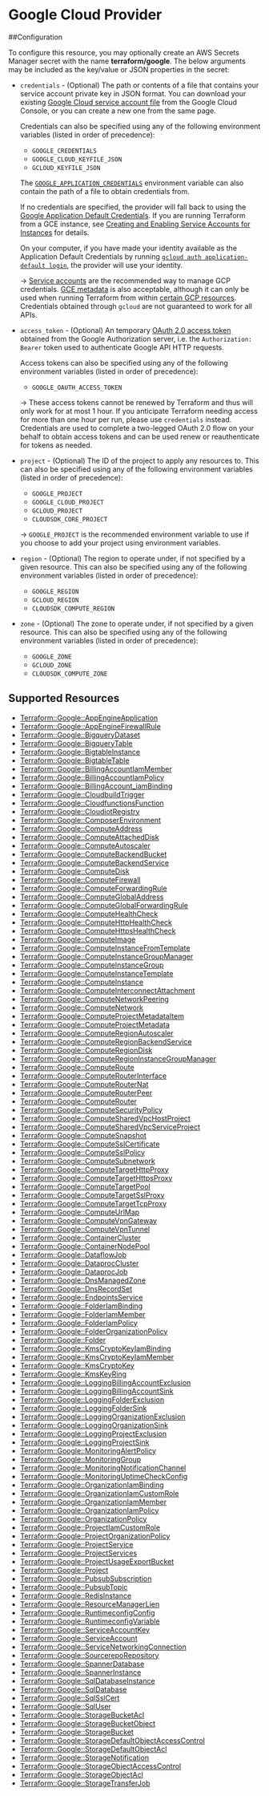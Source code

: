 # Google Cloud Provider

##Configuration

To configure this resource, you may optionally create an AWS Secrets Manager secret with the name **terraform/google**. The below arguments may be included as the key/value or JSON properties in the secret:

* `credentials` - (Optional) The path or contents of a file that contains your
  service account private key in JSON format. You can download your existing
  [Google Cloud service account file] from the Google Cloud Console, or you can
  create a new one from the same page.

  Credentials can also be specified using any of the following environment
  variables (listed in order of precedence):

    * `GOOGLE_CREDENTIALS`
    * `GOOGLE_CLOUD_KEYFILE_JSON`
    * `GCLOUD_KEYFILE_JSON`

  The [`GOOGLE_APPLICATION_CREDENTIALS`][adc]
  environment variable can also contain the path of a file to obtain credentials
  from.

  If no credentials are specified, the provider will fall back to using the
  [Google Application Default Credentials][adc].
  If you are running Terraform from a GCE instance, see [Creating and Enabling
  Service Accounts for Instances][gce-service-account] for details.

  On your computer, if you have made your identity available as the
  Application Default Credentials by running [`gcloud auth application-default
  login`][gcloud adc], the provider will use your identity.

  -> [Service accounts][service accounts] are the recommended way
  to manage GCP credentials. [GCE metadata] is also acceptable, although it can
  only be used when running Terraform from within [certain GCP resources](https://cloud.google.com/docs/authentication/production#obtaining_credentials_on_compute_engine_kubernetes_engine_app_engine_flexible_environment_and_cloud_functions).
  Credentials obtained through `gcloud` are not guaranteed to work for all APIs.

* `access_token` - (Optional) An temporary [OAuth 2.0 access token](https://developers.google.com/identity/protocols/OAuth2)
  obtained from the Google Authorization server, i.e. the
  `Authorization: Bearer` token used to authenticate Google API HTTP requests.

  Access tokens can also be specified using any of the following environment
  variables (listed in order of precedence):

    * `GOOGLE_OAUTH_ACCESS_TOKEN`

  -> These access tokens cannot be renewed by Terraform and thus will only work for at most 1 hour. If you anticipate Terraform needing access for more than one hour per run, please use `credentials` instead. Credentials are used to complete a two-legged OAuth 2.0 flow on your behalf to obtain access tokens and can be used renew or reauthenticate for tokens as needed.

* `project` - (Optional) The ID of the project to apply any resources to.  This
  can also be specified using any of the following environment variables (listed
  in order of precedence):

    * `GOOGLE_PROJECT`
    * `GOOGLE_CLOUD_PROJECT`
    * `GCLOUD_PROJECT`
    * `CLOUDSDK_CORE_PROJECT`

    -> `GOOGLE_PROJECT` is the recommended environment variable to use if
    you choose to add your project using environment variables.

* `region` - (Optional) The region to operate under, if not specified by a given resource.
  This can also be specified using any of the following environment variables (listed in order of
  precedence):

    * `GOOGLE_REGION`
    * `GCLOUD_REGION`
    * `CLOUDSDK_COMPUTE_REGION`

* `zone` - (Optional) The zone to operate under, if not specified by a given resource.
  This can also be specified using any of the following environment variables (listed in order of
  precedence):

    * `GOOGLE_ZONE`
    * `GCLOUD_ZONE`
    * `CLOUDSDK_COMPUTE_ZONE`

[Google Cloud service account file]: https://console.cloud.google.com/apis/credentials/serviceaccountkey
[adc]: https://cloud.google.com/docs/authentication/production
[gce-service-account]: https://cloud.google.com/compute/docs/authentication
[gcloud adc]: https://cloud.google.com/sdk/gcloud/reference/auth/application-default/login
[service accounts]: https://cloud.google.com/docs/authentication/getting-started
[GCE metadata]: https://cloud.google.com/docs/authentication/production#obtaining_credentials_on_compute_engine_kubernetes_engine_app_engine_flexible_environment_and_cloud_functions


## Supported Resources

* [Terraform::Google::AppEngineApplication](docs/providers/google/AppEngineApplication.md)
* [Terraform::Google::AppEngineFirewallRule](docs/providers/google/AppEngineFirewallRule.md)
* [Terraform::Google::BigqueryDataset](docs/providers/google/BigqueryDataset.md)
* [Terraform::Google::BigqueryTable](docs/providers/google/BigqueryTable.md)
* [Terraform::Google::BigtableInstance](docs/providers/google/BigtableInstance.md)
* [Terraform::Google::BigtableTable](docs/providers/google/BigtableTable.md)
* [Terraform::Google::BillingAccountIamMember](docs/providers/google/BillingAccountIamMember.md)
* [Terraform::Google::BillingAccountIamPolicy](docs/providers/google/BillingAccountIamPolicy.md)
* [Terraform::Google::BillingAccount_iamBinding](docs/providers/google/BillingAccount_iamBinding.md)
* [Terraform::Google::CloudbuildTrigger](docs/providers/google/CloudbuildTrigger.md)
* [Terraform::Google::CloudfunctionsFunction](docs/providers/google/CloudfunctionsFunction.md)
* [Terraform::Google::CloudiotRegistry](docs/providers/google/CloudiotRegistry.md)
* [Terraform::Google::ComposerEnvironment](docs/providers/google/ComposerEnvironment.md)
* [Terraform::Google::ComputeAddress](docs/providers/google/ComputeAddress.md)
* [Terraform::Google::ComputeAttachedDisk](docs/providers/google/ComputeAttachedDisk.md)
* [Terraform::Google::ComputeAutoscaler](docs/providers/google/ComputeAutoscaler.md)
* [Terraform::Google::ComputeBackendBucket](docs/providers/google/ComputeBackendBucket.md)
* [Terraform::Google::ComputeBackendService](docs/providers/google/ComputeBackendService.md)
* [Terraform::Google::ComputeDisk](docs/providers/google/ComputeDisk.md)
* [Terraform::Google::ComputeFirewall](docs/providers/google/ComputeFirewall.md)
* [Terraform::Google::ComputeForwardingRule](docs/providers/google/ComputeForwardingRule.md)
* [Terraform::Google::ComputeGlobalAddress](docs/providers/google/ComputeGlobalAddress.md)
* [Terraform::Google::ComputeGlobalForwardingRule](docs/providers/google/ComputeGlobalForwardingRule.md)
* [Terraform::Google::ComputeHealthCheck](docs/providers/google/ComputeHealthCheck.md)
* [Terraform::Google::ComputeHttpHealthCheck](docs/providers/google/ComputeHttpHealthCheck.md)
* [Terraform::Google::ComputeHttpsHealthCheck](docs/providers/google/ComputeHttpsHealthCheck.md)
* [Terraform::Google::ComputeImage](docs/providers/google/ComputeImage.md)
* [Terraform::Google::ComputeInstanceFromTemplate](docs/providers/google/ComputeInstanceFromTemplate.md)
* [Terraform::Google::ComputeInstanceGroupManager](docs/providers/google/ComputeInstanceGroupManager.md)
* [Terraform::Google::ComputeInstanceGroup](docs/providers/google/ComputeInstanceGroup.md)
* [Terraform::Google::ComputeInstanceTemplate](docs/providers/google/ComputeInstanceTemplate.md)
* [Terraform::Google::ComputeInstance](docs/providers/google/ComputeInstance.md)
* [Terraform::Google::ComputeInterconnectAttachment](docs/providers/google/ComputeInterconnectAttachment.md)
* [Terraform::Google::ComputeNetworkPeering](docs/providers/google/ComputeNetworkPeering.md)
* [Terraform::Google::ComputeNetwork](docs/providers/google/ComputeNetwork.md)
* [Terraform::Google::ComputeProjectMetadataItem](docs/providers/google/ComputeProjectMetadataItem.md)
* [Terraform::Google::ComputeProjectMetadata](docs/providers/google/ComputeProjectMetadata.md)
* [Terraform::Google::ComputeRegionAutoscaler](docs/providers/google/ComputeRegionAutoscaler.md)
* [Terraform::Google::ComputeRegionBackendService](docs/providers/google/ComputeRegionBackendService.md)
* [Terraform::Google::ComputeRegionDisk](docs/providers/google/ComputeRegionDisk.md)
* [Terraform::Google::ComputeRegionInstanceGroupManager](docs/providers/google/ComputeRegionInstanceGroupManager.md)
* [Terraform::Google::ComputeRoute](docs/providers/google/ComputeRoute.md)
* [Terraform::Google::ComputeRouterInterface](docs/providers/google/ComputeRouterInterface.md)
* [Terraform::Google::ComputeRouterNat](docs/providers/google/ComputeRouterNat.md)
* [Terraform::Google::ComputeRouterPeer](docs/providers/google/ComputeRouterPeer.md)
* [Terraform::Google::ComputeRouter](docs/providers/google/ComputeRouter.md)
* [Terraform::Google::ComputeSecurityPolicy](docs/providers/google/ComputeSecurityPolicy.md)
* [Terraform::Google::ComputeSharedVpcHostProject](docs/providers/google/ComputeSharedVpcHostProject.md)
* [Terraform::Google::ComputeSharedVpcServiceProject](docs/providers/google/ComputeSharedVpcServiceProject.md)
* [Terraform::Google::ComputeSnapshot](docs/providers/google/ComputeSnapshot.md)
* [Terraform::Google::ComputeSslCertificate](docs/providers/google/ComputeSslCertificate.md)
* [Terraform::Google::ComputeSslPolicy](docs/providers/google/ComputeSslPolicy.md)
* [Terraform::Google::ComputeSubnetwork](docs/providers/google/ComputeSubnetwork.md)
* [Terraform::Google::ComputeTargetHttpProxy](docs/providers/google/ComputeTargetHttpProxy.md)
* [Terraform::Google::ComputeTargetHttpsProxy](docs/providers/google/ComputeTargetHttpsProxy.md)
* [Terraform::Google::ComputeTargetPool](docs/providers/google/ComputeTargetPool.md)
* [Terraform::Google::ComputeTargetSslProxy](docs/providers/google/ComputeTargetSslProxy.md)
* [Terraform::Google::ComputeTargetTcpProxy](docs/providers/google/ComputeTargetTcpProxy.md)
* [Terraform::Google::ComputeUrlMap](docs/providers/google/ComputeUrlMap.md)
* [Terraform::Google::ComputeVpnGateway](docs/providers/google/ComputeVpnGateway.md)
* [Terraform::Google::ComputeVpnTunnel](docs/providers/google/ComputeVpnTunnel.md)
* [Terraform::Google::ContainerCluster](docs/providers/google/ContainerCluster.md)
* [Terraform::Google::ContainerNodePool](docs/providers/google/ContainerNodePool.md)
* [Terraform::Google::DataflowJob](docs/providers/google/DataflowJob.md)
* [Terraform::Google::DataprocCluster](docs/providers/google/DataprocCluster.md)
* [Terraform::Google::DataprocJob](docs/providers/google/DataprocJob.md)
* [Terraform::Google::DnsManagedZone](docs/providers/google/DnsManagedZone.md)
* [Terraform::Google::DnsRecordSet](docs/providers/google/DnsRecordSet.md)
* [Terraform::Google::EndpointsService](docs/providers/google/EndpointsService.md)
* [Terraform::Google::FolderIamBinding](docs/providers/google/FolderIamBinding.md)
* [Terraform::Google::FolderIamMember](docs/providers/google/FolderIamMember.md)
* [Terraform::Google::FolderIamPolicy](docs/providers/google/FolderIamPolicy.md)
* [Terraform::Google::FolderOrganizationPolicy](docs/providers/google/FolderOrganizationPolicy.md)
* [Terraform::Google::Folder](docs/providers/google/Folder.md)
* [Terraform::Google::KmsCryptoKeyIamBinding](docs/providers/google/KmsCryptoKeyIamBinding.md)
* [Terraform::Google::KmsCryptoKeyIamMember](docs/providers/google/KmsCryptoKeyIamMember.md)
* [Terraform::Google::KmsCryptoKey](docs/providers/google/KmsCryptoKey.md)
* [Terraform::Google::KmsKeyRing](docs/providers/google/KmsKeyRing.md)
* [Terraform::Google::LoggingBillingAccountExclusion](docs/providers/google/LoggingBillingAccountExclusion.md)
* [Terraform::Google::LoggingBillingAccountSink](docs/providers/google/LoggingBillingAccountSink.md)
* [Terraform::Google::LoggingFolderExclusion](docs/providers/google/LoggingFolderExclusion.md)
* [Terraform::Google::LoggingFolderSink](docs/providers/google/LoggingFolderSink.md)
* [Terraform::Google::LoggingOrganizationExclusion](docs/providers/google/LoggingOrganizationExclusion.md)
* [Terraform::Google::LoggingOrganizationSink](docs/providers/google/LoggingOrganizationSink.md)
* [Terraform::Google::LoggingProjectExclusion](docs/providers/google/LoggingProjectExclusion.md)
* [Terraform::Google::LoggingProjectSink](docs/providers/google/LoggingProjectSink.md)
* [Terraform::Google::MonitoringAlertPolicy](docs/providers/google/MonitoringAlertPolicy.md)
* [Terraform::Google::MonitoringGroup](docs/providers/google/MonitoringGroup.md)
* [Terraform::Google::MonitoringNotificationChannel](docs/providers/google/MonitoringNotificationChannel.md)
* [Terraform::Google::MonitoringUptimeCheckConfig](docs/providers/google/MonitoringUptimeCheckConfig.md)
* [Terraform::Google::OrganizationIamBinding](docs/providers/google/OrganizationIamBinding.md)
* [Terraform::Google::OrganizationIamCustomRole](docs/providers/google/OrganizationIamCustomRole.md)
* [Terraform::Google::OrganizationIamMember](docs/providers/google/OrganizationIamMember.md)
* [Terraform::Google::OrganizationIamPolicy](docs/providers/google/OrganizationIamPolicy.md)
* [Terraform::Google::OrganizationPolicy](docs/providers/google/OrganizationPolicy.md)
* [Terraform::Google::ProjectIamCustomRole](docs/providers/google/ProjectIamCustomRole.md)
* [Terraform::Google::ProjectOrganizationPolicy](docs/providers/google/ProjectOrganizationPolicy.md)
* [Terraform::Google::ProjectService](docs/providers/google/ProjectService.md)
* [Terraform::Google::ProjectServices](docs/providers/google/ProjectServices.md)
* [Terraform::Google::ProjectUsageExportBucket](docs/providers/google/ProjectUsageExportBucket.md)
* [Terraform::Google::Project](docs/providers/google/Project.md)
* [Terraform::Google::PubsubSubscription](docs/providers/google/PubsubSubscription.md)
* [Terraform::Google::PubsubTopic](docs/providers/google/PubsubTopic.md)
* [Terraform::Google::RedisInstance](docs/providers/google/RedisInstance.md)
* [Terraform::Google::ResourceManagerLien](docs/providers/google/ResourceManagerLien.md)
* [Terraform::Google::RuntimeconfigConfig](docs/providers/google/RuntimeconfigConfig.md)
* [Terraform::Google::RuntimeconfigVariable](docs/providers/google/RuntimeconfigVariable.md)
* [Terraform::Google::ServiceAccountKey](docs/providers/google/ServiceAccountKey.md)
* [Terraform::Google::ServiceAccount](docs/providers/google/ServiceAccount.md)
* [Terraform::Google::ServiceNetworkingConnection](docs/providers/google/ServiceNetworkingConnection.md)
* [Terraform::Google::SourcerepoRepository](docs/providers/google/SourcerepoRepository.md)
* [Terraform::Google::SpannerDatabase](docs/providers/google/SpannerDatabase.md)
* [Terraform::Google::SpannerInstance](docs/providers/google/SpannerInstance.md)
* [Terraform::Google::SqlDatabaseInstance](docs/providers/google/SqlDatabaseInstance.md)
* [Terraform::Google::SqlDatabase](docs/providers/google/SqlDatabase.md)
* [Terraform::Google::SqlSslCert](docs/providers/google/SqlSslCert.md)
* [Terraform::Google::SqlUser](docs/providers/google/SqlUser.md)
* [Terraform::Google::StorageBucketAcl](docs/providers/google/StorageBucketAcl.md)
* [Terraform::Google::StorageBucketObject](docs/providers/google/StorageBucketObject.md)
* [Terraform::Google::StorageBucket](docs/providers/google/StorageBucket.md)
* [Terraform::Google::StorageDefaultObjectAccessControl](docs/providers/google/StorageDefaultObjectAccessControl.md)
* [Terraform::Google::StorageDefaultObjectAcl](docs/providers/google/StorageDefaultObjectAcl.md)
* [Terraform::Google::StorageNotification](docs/providers/google/StorageNotification.md)
* [Terraform::Google::StorageObjectAccessControl](docs/providers/google/StorageObjectAccessControl.md)
* [Terraform::Google::StorageObjectAcl](docs/providers/google/StorageObjectAcl.md)
* [Terraform::Google::StorageTransferJob](docs/providers/google/StorageTransferJob.md)